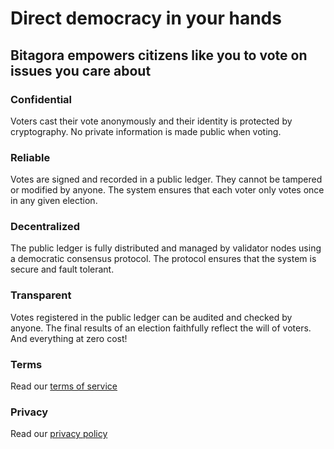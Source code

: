 # Direct democracy in your hands
## Bitagora empowers citizens like you to vote on issues you care about

### Confidential
Voters cast their vote anonymously and their identity is protected by cryptography. No private information is made public when voting.

### Reliable
Votes are signed and recorded in a public ledger. They cannot be tampered or modified by anyone. The system ensures that each voter only votes once in any given election.

### Decentralized
The public ledger is fully distributed and managed by validator nodes using a democratic consensus protocol. The protocol ensures that the system is secure and fault tolerant.

### Transparent
Votes registered in the public ledger can be audited and checked by anyone. The final results of an election faithfully reflect the will of voters. And everything at zero cost!

### Terms
Read our [terms of service](terms.md)

### Privacy
Read our [privacy policy](privacy.md)
